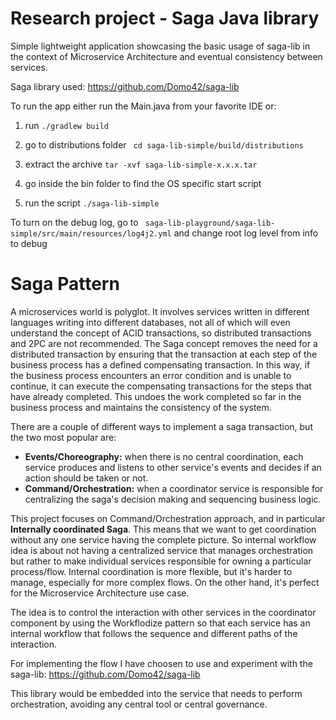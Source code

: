 # Research project - Saga Java library


Simple lightweight application showcasing the basic usage of saga-lib in the context of Microservice Architecture
 and eventual consistency between services.

Saga library used: https://github.com/Domo42/saga-lib

To run the app either run the Main.java from your favorite IDE or:
1. run
        ````
        ./gradlew build
        ````
2. go to distributions folder
        ```` 
        cd saga-lib-simple/build/distributions
        ````

3. extract the archive
        ```
        tar -xvf saga-lib-simple-x.x.x.tar
        ```
4. go inside the bin folder to find the OS specific start script
5. run the script
        ```
        ./saga-lib-simple
        ```
 
 To turn on the debug log, go to
    ```` 
     saga-lib-playground/saga-lib-simple/src/main/resources/log4j2.yml
    ```` 
 and change root log level from info to debug

# Saga Pattern
A microservices world is polyglot. It involves services written in different languages writing into different databases, not all of which will even understand the concept of ACID transactions, so distributed transactions and 2PC are not recommended. The Saga concept removes the need for a distributed transaction by ensuring that the transaction at each step of the business process has a defined compensating transaction. In this way, if the business process encounters an error condition and is unable to continue, it can execute the compensating transactions for the steps that have already completed. This undoes the work completed so far in the business process and maintains the consistency of the system. 

There are a couple of different ways to implement a saga transaction, but the two most popular are:

* **Events/Choreography:** when there is no central coordination, each service produces and listens to other service's events and decides if an action should be taken or not.
* **Command/Orchestration:** when a coordinator service is responsible for centralizing the saga's decision making and sequencing business logic.

This project focuses on Command/Orchestration approach, and in particular **Internally coordinated Saga**. This means
that we want to get coordination without any one service having the complete picture. So internal workflow idea is about not having a centralized service that manages orchestration 
but rather to make individual services responsible for owning a particular process/flow. Internal coordination is more flexible, but it's harder to manage, especially for more complex flows.
On the other hand, it's perfect for the Microservice Architecture use case.

The idea is to control the interaction with other services in the coordinator component by using the Workflodize pattern so that each service has an internal workflow that follows the sequence 
and different paths of the interaction. 

For implementing the flow I have choosen to use and experiment with the saga-lib: https://github.com/Domo42/saga-lib

This library would be embedded into the service that needs to perform orchestration, avoiding any central tool or central governance. 

